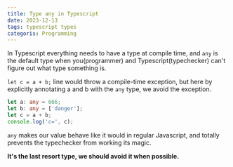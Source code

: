 ```yaml
---
title: Type any in Typescript
date: 2023-12-13
tags: typescript types
categoris: Programming
---
```


In Typescript everything needs to have a type at compile time, and `any` is the default type when you(programmer) and Typescript(typechecker) can't figure out what type something is.

`let c = a + b;` line would throw a compile-time exception,  but here by explicitly annotating a and b with the `any` type, we avoid the exception.
```typescript
let a: any = 666;
let b: any = ['danger'];
let c = a + b;
console.log('c=', c);
```

`any` makes our value behave like it would in regular Javascript, and totally prevents the typechecker from working its magic.

**It's the last resort type, we should avoid it when possible.**
